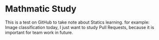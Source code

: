 # Mathmatic Study
This is a test on GitHub to take note about Statics learning.
for example: Image classification
today, I just want to study Pull Requests, because it is important for team work in future.
